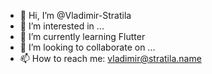 - 👋 Hi, I’m @Vladimir-Stratila
- 👀 I’m interested in ...
- 🌱 I’m currently learning Flutter
- 💞️ I’m looking to collaborate on ...
- 📫 How to reach me: vladimir@stratila.name

<!---
Vladimir-Stratila/Vladimir-Stratila is a ✨ special ✨ repository because its `README.md` (this file) appears on your GitHub profile.
You can click the Preview link to take a look at your changes.
--->
